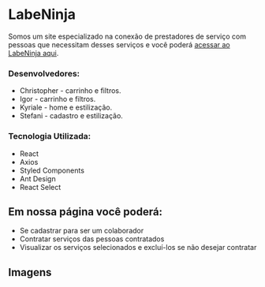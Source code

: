 # LabeNinja

Somos um site especializado na conexão de prestadores de serviço com pessoas que necessitam desses serviços e você poderá [acessar ao LabeNinja aqui](https://wakeful-self.surge.sh/ ).

### Desenvolvedores:
 - Christopher - carrinho e filtros.
 - Igor - carrinho e filtros.
 - Kyriale - home e estilização.
 - Stefani - cadastro e estilização.

### Tecnologia Utilizada:
- React
-  Axios
- Styled Components
- Ant Design
- React Select

## Em nossa página você poderá:
- Se cadastrar para ser um colaborador
- Contratar serviços das pessoas contratados
- Visualizar os serviços selecionados e excluí-los se não desejar contratar
## Imagens
